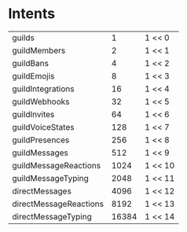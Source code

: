 # Intents
||||
|--- |--- |--- |
|guilds|1|1 << 0|
|guildMembers|2|1 << 1|
|guildBans|4|1 << 2|
|guildEmojis|8|1 << 3|
|guildIntegrations|16|1 << 4|
|guildWebhooks|32|1 << 5|
|guildInvites|64|1 << 6|
|guildVoiceStates|128|1 << 7|
|guildPresences|256|1 << 8|
|guildMessages|512|1 << 9|
|guildMessageReactions|1024|1 << 10|
|guildMessageTyping|2048|1 << 11|
|directMessages|4096|1 << 12|
|directMessageReactions|8192|1 << 13|
|directMessageTyping|16384|1 << 14|
